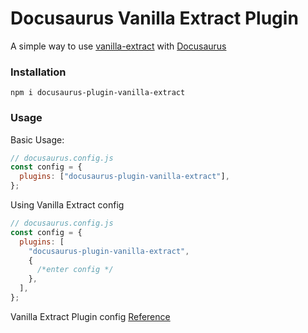 # Docusaurus Vanilla Extract Plugin

A simple way to use [vanilla-extract](https://vanilla-extract.style/) with [Docusaurus](https://docusaurus.io/)

### Installation

`npm i docusaurus-plugin-vanilla-extract`

### Usage

Basic Usage:

```js
// docusaurus.config.js
const config = {
  plugins: ["docusaurus-plugin-vanilla-extract"],
};
```

Using Vanilla Extract config

```js
// docusaurus.config.js
const config = {
  plugins: [
    "docusaurus-plugin-vanilla-extract",
    {
      /*enter config */
    },
  ],
};
```

Vanilla Extract Plugin config [Reference](https://vanilla-extract.style/documentation/setup/#configuration)
